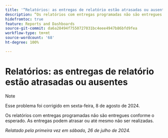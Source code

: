 ```yaml
---
title: '“Relatórios: as entregas de relatório estão atrasadas ou ausentes”'
description: “Os relatórios com entregas programadas não são entregues conforme o esperado. As entregas podem atrasar ou até mesmo não ser realizadas.”
hidefromtoc: true
feature: Reports and Dashboards
source-git-commit: da6a28494f7550727031bc4eee4947b86bfd9fea
workflow-type: tm+mt
source-wordcount: '68'
ht-degree: 100%

---
```



# Relatórios: as entregas de relatório estão atrasadas ou ausentes

>[!NOTE]
>
>Esse problema foi corrigido em sexta-feira, 8 de agosto de 2024.

Os relatórios com entregas programadas não são entregues conforme o esperado. As entregas podem atrasar ou até mesmo não ser realizadas.

_Relatado pela primeira vez em sábado, 26 de julho de 2024._
